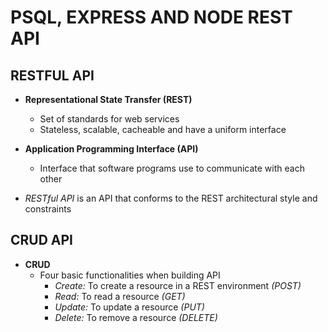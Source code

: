 # PSQL, EXPRESS AND NODE REST API

## RESTFUL API

  - **Representational State Transfer (REST)**
    - Set of standards for web services
    - Stateless, scalable, cacheable and have a uniform interface

  - **Application Programming Interface (API)**
    - Interface that software programs use to communicate with each other

  - *RESTful API* is an API that conforms to the REST architectural style and constraints

## CRUD API

  - **CRUD**
    - Four basic functionalities when building API
      - *Create:* To create a resource in a REST environment *(POST)*
      - *Read:* To read a resource *(GET)*
      - *Update:* To update a resource *(PUT)*
      - *Delete:* To remove a resource *(DELETE)*


